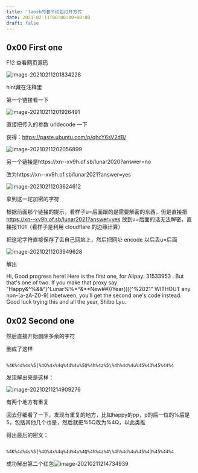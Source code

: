 ```yaml
---
title: 'laosb的春节红包打开方式'
date: 2021-02-11T00:00:00+08:00
draft: false
---
```


## 0x00 First one

F12 查看网页源码

![image-20210211201834228](https://i.loli.net/2021/02/11/COmL1PDWsaToy8S.png)

hint藏在注释里

第一个链接看一下

![image-20210211201926491](https://i.loli.net/2021/02/11/Fg5TnkerLAM2zia.png)

直接把传入的参数 urldecode 一下

获得：https://paste.ubuntu.com/p/qhcY6sV2dB/

![image-20210211202056899](https://i.loli.net/2021/02/11/k9QcvPiYwZ1Irbz.png)

另一个链接是https://xn--xv9h.of.sb/lunar2020?answer=no

改为https://xn--xv9h.of.sb/lunar2021?answer=yes

![image-20210211203624612](https://i.loli.net/2021/02/11/2bt98L5iXoTGuH3.png)

拿到这一坨加密的字符

根据前面那个链接的提示，看样子u=后面跟的是需要解密的东西，但是直接把 https://xn--xv9h.of.sb/lunar2021?answer=yes 放到u=后面的话无法解密，直接报1101（看样子是利用 cloudflare 的边缘计算）

把这坨字符直接保存了丢自己网站上，然后把网址 encode 以后丢u=后面

![image-20210211203949628](https://i.loli.net/2021/02/11/8HzJr3CS5gVWpIB.png)

解出

Hi,   Good progress here! Here is the first one, for Alipay: 31533953 .   But that's one of two. If you make that proxy say  "Happy&\^%&&\^)\^Lunar%%*\^&**New##))Year((((^%2021" WITHOUT any non-[a-zA-Z0-9] inbetween, you'll get the second one's code  instead.   Good luck trying this and all the year,  Shibo Lyu.  



## 0x02 Second one

然后直接开始删除多余的字符

删成了这样

```

%4K%4d%4s%5|%4O%4x%4q%4d%4u%5Q%4h%4z%5\%4h%4d%4u%45%43%45%44%4

```

发现解出来是这样：

![image-20210211214909276](https://i.loli.net/2021/02/11/ZRq1uBTOGEfSsHM.png)

有两个地方有重复

回去仔细看了一下，发现有重复的地方，比如happy的pp，p的后一位的%后是5，包括其他几个也是，然后就把%5Q改为%4Q，以此类推

得出最后的密文：

```

%4K%4d%4s%5|%4O%4x%4q%4d%4u%4Q%4h%4z%4\%4h%4d%4u%45%43%45%44%4

```



成功解出第二个红包![image-20210211214734939](https://i.loli.net/2021/02/11/K6wAaFT8xSjhsgq.png)